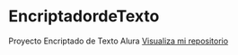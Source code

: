 # EncriptadordeTexto
Proyecto Encriptado de Texto Alura
<a href="https://github.com/Yomilala95/EncriptadordeTexto/">Visualiza mi repositorio</a>

